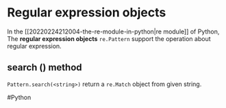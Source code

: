 # Regular expression objects 

In the [[20220224212004-the-re-module-in-python|re module]] of Python, The **regular expression objects** `re.Pattern` support the operation about regular expression. 

## search () method

`Pattern.search(<string>)` return a `re.Match` object from given string. 

#Python